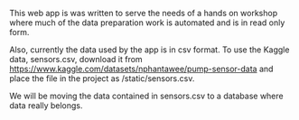 This web app is was written to serve the needs of a hands on workshop where much of the data preparation work is automated and is in read only form.

Also, currently the data used by the app is in csv format.  To use the Kaggle data, sensors.csv, download it from https://www.kaggle.com/datasets/nphantawee/pump-sensor-data 
and place the file in the project as /static/sensors.csv.

We will be moving the data contained in sensors.csv to a database where data really belongs.
